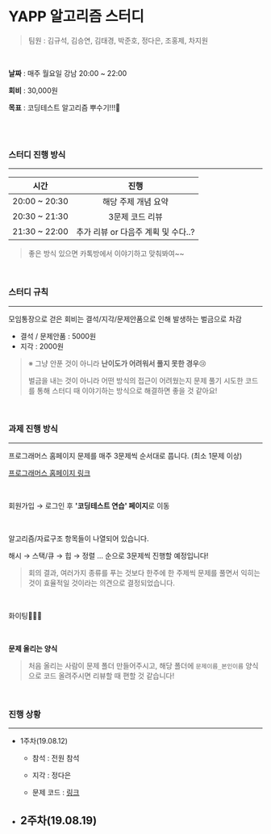 # YAPP 알고리즘 스터디

> 팀원 : 김규석, 김승연, 김태경, 박준호, 정다은, 조홍제, 차지원

<br>

**날짜** : 매주 월요일 강남 20:00 ~ 22:00

**회비** : 30,000원

**목표** : 코딩테스트 알고리즘 뿌수기!!!🙋

<br>

<br>

### 스터디 진행 방식

---

|     시간      |                진행                 |
| :-----------: | :---------------------------------: |
| 20:00 ~ 20:30 |         해당 주제 개념 요약         |
| 20:30 ~ 21:30 |           3문제 코드 리뷰           |
| 21:30 ~ 22:00 | 추가 리뷰 or 다음주 계획 및 수다..? |

> 좋은 방식 있으면 카톡방에서 이야기하고 맞춰봐여~~ 

<br>

### 스터디 규칙

---

모임통장으로 걷은 회비는 결석/지각/문제안품으로 인해 발생하는 벌금으로 차감

- 결석 / 문제안품 : 5000원
- 지각 : 2000원

> ※ 그냥 안푼 것이 아니라 **난이도가 어려워서 풀지 못한 경우**:cry:
>
> 벌금을 내는 것이 아니라 어떤 방식의 접근이 어려웠는지 문제 풀기 시도한 코드를 통해 스터디 때 이야기하는 방식으로 해결하면 좋을 것 같아요! 

<br>

### 과제 진행 방식

---

프로그래머스 홈페이지 문제를 매주 3문제씩 순서대로 풉니다. (최소 1문제 이상)

[프로그래머스 홈페이지 링크](<https://programmers.co.kr/>)

<br>

회원가입 → 로그인 후 **'코딩테스트 연습' 페이지**로 이동

<br>

알고리즘/자료구조 항목들이 나열되어 있습니다.

해시 → 스택/큐 → 힙 → 정렬 ... 순으로 3문제씩 진행할 예정입니다!

> 회의 결과, 여러가지 종류를 푸는 것보다 한주에 한 주제씩 문제를 풀면서 익히는 것이 효율적일 것이라는 의견으로 결정되었습니다.

<br>

화이팅👏👏👏

<br>

**문제 올리는 양식**

> 처음 올리는 사람이 문제 폴더 만들어주시고, 해당 폴더에 `문제이름_본인이름` 양식으로 코드 올려주시면 리뷰할 때 편할 것 같습니다!

<br>

### 진행 상황

---

- 1주차(19.08.12)

  - 참석 : 전원 참석
  - 지각 : 정다은

  - 문제 코드 : [링크](<https://github.com/kim6394/YAPP_Algorithm/tree/master/code/1%EC%A3%BC%EC%B0%A8>) 

- 2주차(19.08.19)
  - 